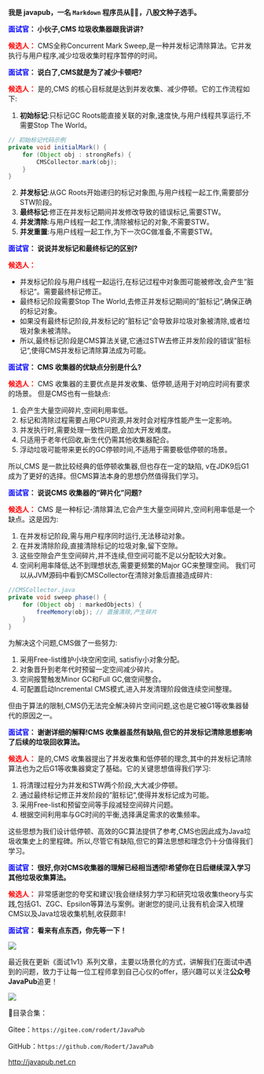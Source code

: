 **我是 javapub，一名 `Markdown` 程序员从👨‍💻，八股文种子选手。**







**<font color=blue>面试官</font>： 小伙子,CMS 垃圾收集器跟我讲讲?**

**<font color=red>候选人：</font>** CMS全称Concurrent Mark Sweep,是一种并发标记清除算法。它并发执行与用户程序,减少垃圾收集时程序暂停的时间。

**<font color=blue>面试官</font>： 说白了,CMS就是为了减少卡顿吧?**

**<font color=red>候选人：</font>** 是的,CMS 的核心目标就是达到并发收集、减少停顿。它的工作流程如下:
1. **初始标记**:只标记GC Roots能直接关联的对象,速度快,与用户线程共享运行,不需要Stop The World。  

```java
// 初始标记代码示例
private void initialMark() {
    for (Object obj : strongRefs) {
        CMSCollector.mark(obj);
    }
}
```

2. **并发标记**:从GC Roots开始递归的标记对象图,与用户线程一起工作,需要部分STW阶段。    
3. **最终标记**:修正在并发标记期间并发修改导致的错误标记,需要STW。
4. **并发清除**:与用户线程一起工作,清除被标记的对象,不需要STW。  
5. **并发重置**:与用户线程一起工作,为下一次GC做准备,不需要STW。

**<font color=blue>面试官</font>： 说说并发标记和最终标记的区别?**

**<font color=red>候选人：</font>** 

- 并发标记阶段与用户线程一起运行,在标记过程中对象图可能被修改,会产生”脏标记“。需要最终标记修正。
- 最终标记阶段需要Stop The World,去修正并发标记期间的”脏标记“,确保正确的标记对象。
- 如果没有最终标记阶段,并发标记的”脏标记“会导致非垃圾对象被清除,或者垃圾对象未被清除。
- 所以,最终标记阶段是CMS算法关键,它通过STW去修正并发阶段的错误”脏标记“,使得CMS并发标记清除算法成为可能。

**<font color=blue>面试官</font>： CMS 收集器的优缺点分别是什么?**

**<font color=red>候选人：</font>** CMS 收集器的主要优点是并发收集、低停顿,适用于对响应时间有要求的场景。
但是CMS也有一些缺点:

1. 会产生大量空间碎片,空间利用率低。
2. 标记和清除过程需要占用CPU资源,并发时会对程序性能产生一定影响。
3. 并发执行时,需要处理一致性问题,会加大开发难度。
4. 只适用于老年代回收,新生代仍需其他收集器配合。
5. 浮动垃圾可能带来更长的GC停顿时间,不适用于需要极低停顿的场景。

所以,CMS 是一款比较经典的低停顿收集器,但也存在一定的缺陷, v在JDK9后G1成为了更好的选择。但CMS算法本身的思想仍然值得我们学习。


**<font color=blue>面试官</font>： 说说CMS 收集器的“碎片化”问题?**

**<font color=red>候选人：</font>** CMS 是一种标记-清除算法,它会产生大量空间碎片,空间利用率低是一个缺点。这是因为:

1. 在并发标记阶段,需与用户程序同时运行,无法移动对象。
2. 在并发清除阶段,直接清除标记的垃圾对象,留下空隙。
3. 这些空隙会产生空间碎片,并不连续,但空间可能不足以分配较大对象。
4. 空间利用率降低,达不到理想状态,需要更频繁的Major GC来整理空间。
我们可以从JVM源码中看到CMSCollector在清除对象后直接造成碎片:

```java
//CMSCollector.java
private void sweep phase() {
    for (Object obj : markedObjects) { 
        freeMemory(obj); // 直接清除,产生碎片
    }
}
```
  
为解决这个问题,CMS做了一些努力:

1. 采用Free-list维护小块空闲空间, satisfiy小对象分配。
2. 对象晋升到老年代时预留一定空间减少碎片。
3. 空间报警触发Minor GC和Full GC,做空间整合。
4. 可配置启动Incremental CMS模式,进入并发清理阶段做连续空间整理。

但由于算法的限制,CMS仍无法完全解决碎片空间问题,这也是它被G1等收集器替代的原因之一。

**<font color=blue>面试官</font>： 谢谢详细的解释!CMS 收集器虽然有缺陷,但它的并发标记清除思想影响了后续的垃圾回收算法。**

**<font color=red>候选人：</font>** 是的,CMS 收集器提出了并发收集和低停顿的理念,其中的并发标记清除算法也为之后G1等收集器奠定了基础。它的关键思想值得我们学习:

1. 将清理过程分为并发和STW两个阶段,大大减少停顿。
2. 通过最终标记修正并发阶段的”脏标记“,使得并发标记成为可能。
3. 采用Free-list和预留空间等手段减轻空间碎片问题。
4. 根据空间利用率与GC时间的平衡,选择满足需求的收集频率。

这些思想为我们设计低停顿、高效的GC算法提供了参考,CMS也因此成为Java垃圾收集史上的里程碑。所以,尽管它有缺陷,但它的算法思想和理念仍十分值得我们学习。

**<font color=blue>面试官</font>： 很好,你对CMS收集器的理解已经相当透彻!希望你在日后继续深入学习其他垃圾收集算法。**

**<font color=red>候选人：</font>** 非常感谢您的夸奖和建议!我会继续努力学习和研究垃圾收集theory与实践,包括G1、ZGC、Epsilon等算法与案例。谢谢您的提问,让我有机会深入梳理CMS以及Java垃圾收集机制,收获颇丰! 


**<font color=blue>面试官</font>： 看来有点东西，你先等一下！**





![](https://ghproxy.com/https://raw.githubusercontent.com/Rodert/javapub_oss/main/other/17.jpg?raw=true)


最近我在更新《面试1v1》系列文章，主要以场景化的方式，讲解我们在面试中遇到的问题，致力于让每一位工程师拿到自己心仪的offer，感兴趣可以关注**公众号JavaPub**追更！


![](https://ghproxy.com/https://raw.githubusercontent.com/Rodert/javapub_oss/main/common/javapub-qr-code.png?raw=true)


🎁目录合集：

Gitee：`https://gitee.com/rodert/JavaPub`

GitHub：`https://github.com/Rodert/JavaPub`


<http://javapub.net.cn>
